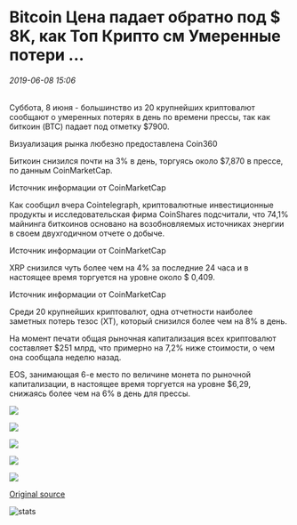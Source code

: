 # Bitcoin Цена падает обратно под $ 8K, как Топ Крипто см Умеренные потери ...

###### 2019-06-08 15:06

Суббота, 8 июня - большинство из 20 крупнейших криптовалют сообщают о умеренных потерях в день по времени прессы, так как биткоин (BTC) падает под отметку $7900.

Визуализация рынка любезно предоставлена Coin360

Биткоин снизился почти на 3% в день, торгуясь около $7,870 в прессе, по данным CoinMarketCap.

Источник информации от CoinMarketCap

Как сообщил вчера Cointelegraph, криптовалютные инвестиционные продукты и исследовательская фирма CoinShares подсчитали, что 74,1% майнинга биткоинов основано на возобновляемых источниках энергии в своем двухгодичном отчете о добыче.

Источник информации от CoinMarketCap

XRP снизился чуть более чем на 4% за последние 24 часа и в настоящее время торгуется на уровне около $ 0,409.

Источник информации от CoinMarketCap

Среди 20 крупнейших криптовалют, одна отчетности наиболее заметных потерь тезос (XT), который снизился более чем на 8% в день.

На момент печати общая рыночная капитализация всех криптовалют составляет $251 млрд, что примерно на 7,2% ниже стоимости, о чем она сообщала неделю назад.

EOS, занимающая 6-е место по величине монета по рыночной капитализации, в настоящее время торгуется на уровне $6,29, снижаясь более чем на 6% в день для прессы.

![](https://s3.cointelegraph.com/storage/uploads/view/84fa5168cb9d29acff77bd310905fb1b.png)

![](https://s3.cointelegraph.com/storage/uploads/view/d4bb21c6c6fefd13635b220969289941.png)

![](https://s3.cointelegraph.com/storage/uploads/view/41dbaed58313f0f02c2e7479c598cbfc.png)

![](https://s3.cointelegraph.com/storage/uploads/view/eca1451f2c728b97665042406aab3aaf.png)

![](https://s3.cointelegraph.com/storage/uploads/view/c10a24b0e84f9e85e0fb5a978330c8ba.png)

[Original source](https://cointelegraph.com/news/bitcoin-price-dips-back-under-8k-as-top-cryptos-see-moderate-losses)

![stats](https://c.statcounter.com/11760860/0/a89fa40b/1/ "stats")